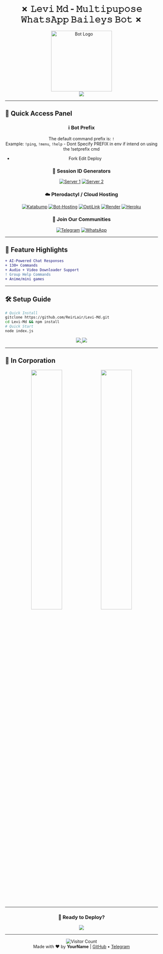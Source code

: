 <h1 align="center">✗ 𝙻𝚎𝚟𝚒 𝙼𝚍 - 𝙼𝚞𝚕𝚝𝚒𝚙𝚞𝚙𝚘𝚜𝚎 𝚆𝚑𝚊𝚝𝚜𝙰𝚙𝚙 𝙱𝚊𝚒𝚕𝚎𝚢𝚜 𝙱𝚘𝚝 ✗</h1>

<p align="center">
  <img src="https://files.catbox.moe/acycw6.jpeg" alt="Bot Logo" width="200"/>
  <br/>
  <a href="https://github.com/yourusername/yourrepo/archive/refs/heads/main.zip">
    <img src="https://img.shields.io/badge/Download-Project-blue?style=for-the-badge&logo=github"/>
  </a>
</p>

---

## 🔗 Quick Access Panel
<div align="center">

### ℹ️ Bot Prefix  
The default command prefix is: `!`  
Example: `!ping`, `!menu`, `!help` - Dont Specify PREFIX in env if intend on using the !setprefix cmd
+ Fork Edit Deploy

### 🧩 Session ID Generators
[![Server 1](https://img.shields.io/badge/Pair_Device_1-25D366?style=for-the-badge&logo=whatsapp&logoColor=white)](https://session-link-1.com)
[![Server 2](https://img.shields.io/badge/Pair_Device_2-25D366?style=for-the-badge&logo=whatsapp&logoColor=white)](https://session-link-2.com)

### ☁️ Pterodactyl / Cloud Hosting  
[![Katabump](https://img.shields.io/badge/Katabump-4285F4?style=for-the-badge&logo=google-cloud&logoColor=white)](https://katabump.com)
[![Bot-Hosting](https://img.shields.io/badge/Bot_Hosting-FF6C37?style=for-the-badge&logo=serverless&logoColor=white)](https://bot-hosting.com)
[![OptiLink](https://img.shields.io/badge/OptiLink-00A98F?style=for-the-badge&logo=linktree&logoColor=white)](https://optilink.com)
[![Render](https://img.shields.io/badge/Render-46E3B7?style=for-the-badge&logo=render&logoColor=white)](https://render.com)
[![Heroku](https://img.shields.io/badge/Heroku-430098?style=for-the-badge&logo=heroku&logoColor=white)](https://heroku.com)

### 💬 Join Our Communities
[![Telegram](https://img.shields.io/badge/Telegram-2CA5E0?style=for-the-badge&logo=telegram&logoColor=white)](https://t.me/yourchannel)
[![WhatsApp](https://img.shields.io/badge/WhatsApp_Group-25D366?style=for-the-badge&logo=whatsapp&logoColor=white)](https://wa.me/yourgroup)

</div>

---

## 🌟 Feature Highlights
```diff
+ AI-Powered Chat Responses
+ 130+ Commands
+ Audio + Video Downloader Support
! Group Help Commands
+ Anime/mini games
```

---

## 🛠️ Setup Guide
```bash
# Quick Install
gitclone https://github.com/ReirLair/Levi-Md.git
cd Levi-Md && npm install
# Quick Start
node index.js
```

<p align="center">
  <a href="https://nodejs.org">
    <img src="https://img.shields.io/badge/Node.js-18+-339933?style=flat-square&logo=node.js&logoColor=white"/>
  </a>
  <a href="https://www.npmjs.com">
    <img src="https://img.shields.io/badge/npm-CB3837?style=flat-square&logo=npm&logoColor=white"/>
  </a>
</p>

---

## 🥀 In Corporation
<p align="center">
  <img src="https://files.catbox.moe/xkk2ap.jpeg" width="45%"/>
  <img src="https://files.catbox.moe/0no0cu.jpeg" width="45%"/>
</p>

---

<div align="center">
  <h3>🚀 Ready to Deploy?</h3>
  <a href="https://github.com/yourusername/yourrepo/archive/refs/heads/main.zip">
    <img src="https://img.shields.io/badge/Download_Now!-brightgreen?style=for-the-badge&logo=download&logoColor=white"/>
  </a>
</div>

---

<div align="center">
  <img src="https://komarev.com/ghpvc/?username=yourusername&label=Visitors&color=blueviolet&style=flat" alt="Visitor Count"/>
  <br/>
  Made with ❤️ by <b>YourName</b> | 
  <a href="https://github.com/yourusername">GitHub</a> •
  <a href="https://t.me/yourchannel">Telegram</a>
</div>
